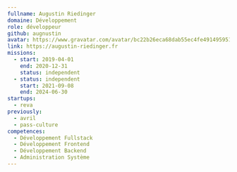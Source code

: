 ```yaml
---
fullname: Augustin Riedinger
domaine: Développement
role: développeur
github: augnustin
avatar: https://www.gravatar.com/avatar/bc22b26eca68dab55ec4fe491495951e?s=150
link: https://augustin-riedinger.fr
missions:
  - start: 2019-04-01
    end: 2020-12-31
    status: independent
  - status: independent
    start: 2021-09-08
    end: 2024-06-30
startups:
  - reva
previously:
  - avril
  - pass-culture
competences:
  - Développement Fullstack
  - Développement Frontend
  - Développement Backend
  - Administration Système
---
```

